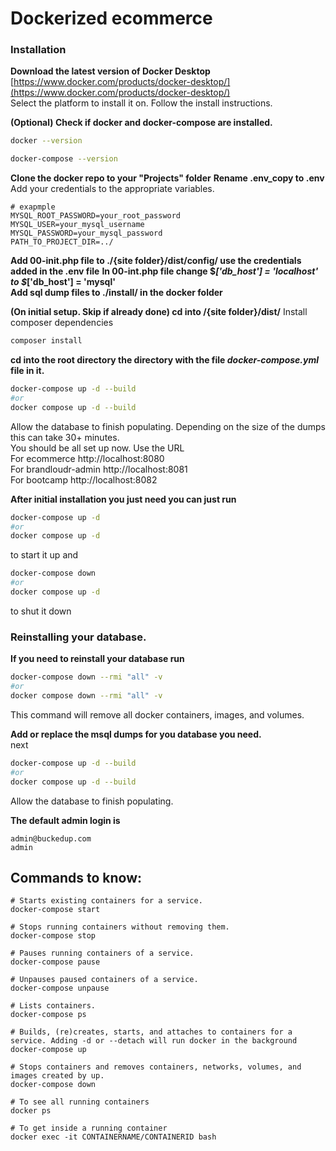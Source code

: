 # Dockerized ecommerce   

### Installation  
**Download the latest version of Docker Desktop**
[https://www.docker.com/products/docker-desktop/](https://www.docker.com/products/docker-desktop/)  
Select the platform to install it on. Follow the install instructions.

**(Optional) Check if docker and docker-compose are installed.**  
```bash
docker --version
```
```bash
docker-compose --version
```
**Clone the docker repo to your "Projects" folder**
**Rename .env_copy to .env**  
Add your credentials to the appropriate variables.
```.env
# exapmple
MYSQL_ROOT_PASSWORD=your_root_password
MYSQL_USER=your_mysql_username
MYSQL_PASSWORD=your_mysql_password
PATH_TO_PROJECT_DIR=../
```  

**Add 00-init.php file to ./{site folder}/dist/config/ use the credentials added in the .env file**
**In 00-int.php file change $_['db_host'] = 'localhost' to $_['db_host'] = 'mysql'**  
**Add sql dump files to ./install/ in the docker folder**  

**(On initial setup. Skip if already done) cd into /{site folder}/dist/**
Install composer dependencies 
```bash
composer install 
```

**cd into the root directory the directory with the file _docker-compose.yml_ file in it.**  
```bash
docker-compose up -d --build
#or 
docker compose up -d --build
```
Allow the database to finish populating. Depending on the size of the dumps this can take 30+ minutes.  
You should be all set up now. Use the URL  
For ecommerce http://localhost:8080  
For brandloudr-admin http://localhost:8081  
For bootcamp http://localhost:8082  


**After initial installation you just need you can just run**  
```bash
docker-compose up -d
#or 
docker compose up -d
```
to start it up and
```bash
docker-compose down
#or 
docker compose up -d
```
to shut it down

### Reinstalling your database.   
**If you need to reinstall your database run**
```bash
docker-compose down --rmi "all" -v
#or 
docker compose down --rmi "all" -v
```  
This command will remove all docker containers, images, and volumes.  

**Add or replace the msql dumps for you database you need.**  
next  
```bash
docker-compose up -d --build
#or 
docker compose up -d --build
```
Allow the database to finish populating.  

**The default admin login is**
```
admin@buckedup.com
admin
```

## Commands to know:
```
# Starts existing containers for a service.
docker-compose start

# Stops running containers without removing them.
docker-compose stop

# Pauses running containers of a service.
docker-compose pause

# Unpauses paused containers of a service.
docker-compose unpause

# Lists containers.
docker-compose ps

# Builds, (re)creates, starts, and attaches to containers for a service. Adding -d or --detach will run docker in the background
docker-compose up

# Stops containers and removes containers, networks, volumes, and images created by up.
docker-compose down

# To see all running containers
docker ps

# To get inside a running container
docker exec -it CONTAINERNAME/CONTAINERID bash
```